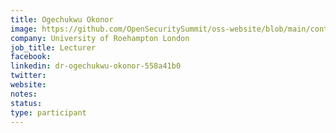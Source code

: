 ```yaml
---
title: Ogechukwu Okonor 
image: https://github.com/OpenSecuritySummit/oss-website/blob/main/content/participant/images/oge.jpeg?raw=true
company: University of Roehampton London 
job_title: Lecturer
facebook:
linkedin: dr-ogechukwu-okonor-558a41b0
twitter:
website:
notes:
status: 
type: participant
---
```

